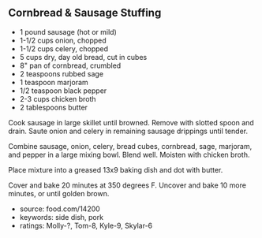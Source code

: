 Cornbread & Sausage Stuffing
----------------------------

- 1 pound sausage (hot or mild)
- 1-1/2 cups onion, chopped
- 1-1/2 cups celery, chopped
- 5 cups dry, day old bread, cut in cubes
- 8" pan of cornbread, crumbled
- 2 teaspoons rubbed sage
- 1 teaspoon marjoram
- 1/2 teaspoon black pepper
- 2-3 cups chicken broth
- 2 tablespoons butter

Cook sausage in large skillet until browned.  Remove with slotted
spoon and drain.  Saute onion and celery in remaining sausage
drippings until tender.

Combine sausage, onion, celery, bread cubes, cornbread, sage,
marjoram, and pepper in a large mixing bowl.  Blend well.  Moisten
with chicken broth.

Place mixture into a greased 13x9 baking dish and dot with butter.

Cover and bake 20 minutes at 350 degrees F.  Uncover and bake 10 more
minutes, or until golden brown.

- source: food.com/14200
- keywords: side dish, pork
- ratings: Molly-?, Tom-8, Kyle-9, Skylar-6
